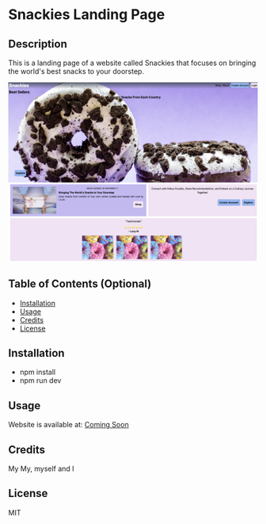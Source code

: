 # Snackies Landing Page

## Description

This is a landing page of a website called Snackies that focuses on bringing the world's best snacks to your doorstep.

![webpage screenshot](https://github.com/mtanng9/snackies-landing-page/blob/main/screenshot.png)

## Table of Contents (Optional)

- [Installation](#installation)
- [Usage](#usage)
- [Credits](#credits)
- [License](#license)

## Installation

- npm install
- npm run dev

## Usage

Website is available at: [Coming Soon]()

## Credits

My My, myself and I

## License

MIT
